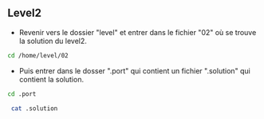 ## Level2
 - Revenir vers le dossier "level" et entrer dans le fichier "02" où se trouve la solution du level2.
 ```sh
 cd /home/level/02
 ```
 - Puis entrer dans le dosser ".port" qui contient un fichier ".solution" qui contient la solution.
 ```sh
 cd .port

  cat .solution
 ```
